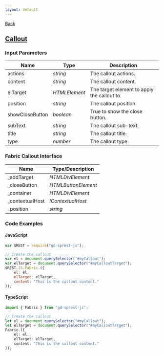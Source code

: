 ```yaml
---
layout: default
---
```

[Back](/js/fabric)
## [Callout](https://dev.office.com/fabric-js/Components/Callout/Callout.html)
### Input Parameters

| Name | Type | Description |
| --- | --- | --- |
| actions | _string_ | The callout actions. |
| content | _string_ | The callout content. |
| elTarget | _HTMLElement_ | The target element to apply the callout to. |
| position | _string_ | The callout position. |
| showCloseButton | _boolean_ | True to show the close button. |
| subText | _string_ | The callout sub-text. |
| title | _string_ | The callout title. |
| type | _number_ | The callout type. |

### Fabric Callout Interface

| Name | Type/Description |
| --- | --- |
| \_addTarget | _HTMLDivElement_ |
| \_closeButton | _HTMLButtonElement_ |
| \_container | _HTMLDivElement_ |
| \_contextualHost | _IContextualHost_ |
| \_position | _string_ |

### Code Examples
#### JavaScript
```js
var $REST = require("gd-sprest-js");

// Create the callout
var el = document.querySelector("#myCallout");
var elTarget = document.querySelector("#myCalloutTarget");
$REST.JS.Fabric.({
    el: el,
    elTarget: elTarget,
    content: "This is the callout content."
});
```
#### TypeScript
```ts
import { Fabric } from "gd-sprest-js";

// Create the callout
let el = document.querySelector("#myCallout");
let elTarget = document.querySelector("#myCalloutTarget");
Fabric.({
    el: el,
    elTarget: elTarget,
    content: "This is the callout content."
});
```